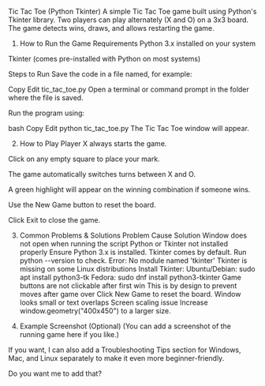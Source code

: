 Tic Tac Toe (Python Tkinter)
A simple Tic Tac Toe game built using Python's Tkinter library.
Two players can play alternately (X and O) on a 3x3 board. The game detects wins, draws, and allows restarting the game.

1. How to Run the Game
Requirements
Python 3.x installed on your system

Tkinter (comes pre-installed with Python on most systems)

Steps to Run
Save the code in a file named, for example:

Copy
Edit
tic_tac_toe.py
Open a terminal or command prompt in the folder where the file is saved.

Run the program using:

bash
Copy
Edit
python tic_tac_toe.py
The Tic Tac Toe window will appear.

2. How to Play
Player X always starts the game.

Click on any empty square to place your mark.

The game automatically switches turns between X and O.

A green highlight will appear on the winning combination if someone wins.

Use the New Game button to reset the board.

Click Exit to close the game.

3. Common Problems & Solutions
Problem	Cause	Solution
Window does not open when running the script	Python or Tkinter not installed properly	Ensure Python 3.x is installed. Tkinter comes by default. Run python --version to check.
Error: No module named 'tkinter'	Tkinter is missing on some Linux distributions	Install Tkinter:
Ubuntu/Debian: sudo apt install python3-tk
Fedora: sudo dnf install python3-tkinter
Game buttons are not clickable after first win	This is by design to prevent moves after game over	Click New Game to reset the board.
Window looks small or text overlaps	Screen scaling issue	Increase window.geometry("400x450") to a larger size.

4. Example Screenshot (Optional)
(You can add a screenshot of the running game here if you like.)

If you want, I can also add a Troubleshooting Tips section for Windows, Mac, and Linux separately to make it even more beginner-friendly.

Do you want me to add that?
